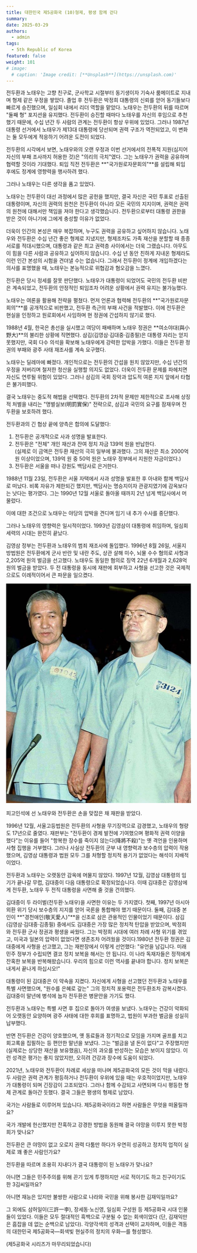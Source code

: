 ```yaml
---
title: 대한민국 제5공화국 (10)형제, 평생 함께 걷다
summary: 
date: 2025-03-29
authors:
  - admin
tags:
  - 5th Republic of Korea
featured: false
weight: 101
# image:
  # caption: 'Image credit: [**Unsplash**](https://unsplash.com)'
---
```




전두환과 노태우는 고향 친구로, 군사학교 시절부터 동기생이자 기숙사 룸메이트로 지내며 형제 같은 우정을 쌓았다. 졸업 후 전두환은 박정희 대통령의 신뢰를 얻어 동기들보다 빠르게 승진했으며, 일심회 내에서 리더 역할을 맡았다. 노태우는 전두환의 뒤를 따르며 "둘째 형" 포지션을 유지했다. 전두환이 승진할 때마다 노태우를 자신의 후임으로 추천했기 때문에, 수십 년간 두 사람의 관계는 전두환이 항상 우위에 있었다. 그러나 1987년 대통령 선거에서 노태우가 제13대 대통령에 당선되며 권력 구조가 역전되었고, 이 변화는 둘 모두에게 적응하기 어려운 도전이 되었다.

전두환의 시각에서 보면, 노태우와의 오랜 우정과 이번 선거에서의 전폭적 지원(심지어 자신의 부패 조사까지 허용한 것)은 "의리의 극치"였다. 그는 노태우가 권력을 공유하며 협력할 것이라 기대했다. 퇴임 직전 전두환은 **"국가원로자문회의"**를 설립해 퇴임 후에도 정계에 영향력을 행사하려 했다.

그러나 노태우는 다른 생각을 품고 있었다.

노태우는 전두환이 대선 과정에서 많은 공헌을 했지만, 결국 자신은 국민 투표로 선출된 대통령이며, 자신의 권력의 원천은 전두환이 아니라 모든 국민의 지지이며, 권력은 권력의 원천에 대해서만 책임을 져야 한다고 생각했습니다. 전두환으로부터 대통령 권한을 받은 것이 아니기에 그에게 충성할 이유가 없었다.

더욱이 인간의 본성은 매우 복잡하며, 누구도 권력을 공유하고 싶어하지 않습니다. 노태우와 전두환은 수십 년간 좋은 형제로 지냈지만, 형제조차도 가족 재산을 분할할 때 종종 서로를 적대시했으며, 대통령과 같은 최고 권력층 사이에서는 더욱 그랬습니다. 아무도 이 힘을 다른 사람과 공유하고 싶어하지 않습니다. 수십 년 동안 친하게 지내온 형제라도 이런 인간 본성의 시험을 견뎌낼 수는 없습니다. 그래서 전두환이 정계에 개입하겠다는 의사를 표명했을 때, 노태우는 본능적으로 위협감과 혐오감을 느꼈다.

전두환은 당시 정세를 잘못 판단했다. 노태우가 대통령이 되었어도 국민의 전두환 비판은 계속되었고, 전두환의 안정적인 퇴임조차 어려운 상황에서 권력 유지는 불가능했다.

노태우는 여론을 활용해 전략을 펼쳤다. 먼저 언론과 협력해 전두환의 **"국가원로자문회의"**를 공개적으로 비판했고, 전두환 측근의 부패 사건을 적발했다. 이에 전두환은 현실을 인정하고 원로회에서 사임하며 현 정권에 간섭하지 않기로 했다.

1988년 4월, 한국은 총선을 실시했고 여당이 패배하며 노태우 정권은 **여소야대(與小野大)**의 불리한 상황에 직면했다. 삼김(김영삼·김대중·김종필)은 대통령 자리는 얻지 못했지만, 국회 다수 의석을 확보해 노태우에게 강력한 압박을 가했다. 이들은 전두환 정권의 부패와 광주 사태 재조사를 계속 요구했다.

노태우는 딜레마에 빠졌다. 개인적으로는 전두환의 간섭을 원치 않았지만, 수십 년간의 우정을 저버리며 철저한 청산을 실행할 의지도 없었다. 더욱이 전두환 문제를 파헤치면 자신도 연루될 위험이 있었다. 그러나 삼김의 국회 장악과 압도적 여론 지지 앞에서 타협은 불가피했다.

결국 노태우는 중도적 해법을 선택했다. 전두환의 2차적 문제만 제한적으로 조사해 상징적 처벌을 내리는 "명벌실보(明罰實保)" 전략으로, 삼김과 국민의 요구를 잠재우며 전두환을 보호하려 했다.

전두환과의 긴 협상 끝에 양측은 합의에 도달했다:

1. 전두환은 공개적으로 사과 성명을 발표한다.
2. 전두환은 "전체" 개인 재산과 잔여 정치 자금 139억 원을 반납한다.  
   (실제로 이 금액은 전두환 재산의 극히 일부에 불과했다. 그의 재산은 최소 2000억 원 이상이었으며, 139억 원 중 50억 원은 노태우 정부에서 지원한 자금이었다.)
3. 전두환은 서울을 떠나 강원도 백담사로 은거한다.

1988년 11월 23일, 전두환은 서울 자택에서 사과 성명을 발표한 후 아내와 함께 백담사로 떠났다. 비록 자유가 제한되긴 했지만, 백담사는 명승지이자 관광지였기에 감옥보다는 낫다는 평가였다. 그는 1990년 12월 서울로 돌아올 때까지 2년 넘게 백담사에서 머물렀다.

이에 대한 조건으로 노태우는 야당의 압박을 견디며 임기 내 추가 수사를 중단했다.

그러나 노태우의 영향력은 일시적이었다. 1993년 김영삼이 대통령에 취임하며, 일심회 세력의 시대는 완전히 끝났다.

김영삼 정부는 전두환과 노태우의 범죄 재조사에 돌입했다. 1996년 8월 26일, 서울지방법원은 전두환에게 군사 반란 및 내란 주도, 상관 살해 미수, 뇌물 수수 혐의로 사형과 2,205억 원의 벌금을 선고했다. 노태우도 동일한 혐의로 징역 22년 6개월과 2,628억 원의 벌금을 받았다. 두 전 대통령을 동시에 재판에 회부하고 사형을 선고한 것은 국제적으로도 이례적이어서 큰 파문을 일으켰다.

![](featured.jpg)

피고인석에 선 노태우와 전두환은 손을 맞잡은 채 재판을 받았다.

1996년 12월, 서울고등법원은 전두환의 사형을 무기징역으로 감경했고, 노태우의 형량도 17년으로 줄였다. 재판부는 "전두환이 경제 발전에 기여했으며 평화적 권력 이양을 했다"는 이유를 들어 "항복한 장수를 죽이지 않는다(降將不殺)"는 옛 격언을 인용하며 사형 집행을 거부했다. 그러나 사실상 전두환의 군부 내 영향력과 보수층의 압력이 작용했으며, 김영삼 대통령과 법원 모두 그를 처형할 정치적 용기가 없었다는 해석이 지배적이었다.

전두환과 노태우는 오랫동안 감옥에 머물지 않았다. 1997년 12월, 김영삼 대통령의 임기가 끝나갈 무렵, 김대중이 다음 대통령으로 확정되었습니다. 이때 김대중은 김영삼에게 전두환, 노태우 두 전직 대통령을 사면해 줄 것을 건의했다.

김대중이 두 라이벌(전두환·노태우)을 사면한 이유는 두 가지였다. 첫째, 1997년 아시아 외환 위기 당시 보수층의 지지를 얻어 국론을 통합해야 했기 때문이다. 둘째, 김대중 본인이 **"경천애인(敬天愛人)"**을 신조로 삼은 관용적인 인물이었기 때문이다. 삼김(김영삼·김대중·김종필) 중에서도 김대중은 가장 많은 정치적 탄압을 받았으며, 박정희와 전두환 군사 정권과 평생을 싸웠다. 그는 박정희 시대에 여러 차례 사형 위기를 겪었고, 미국과 일본의 압력이 없었다면 생존조차 어려웠을 것이다.1980년 전두환 정권은 김대중에게 사형을 선고했고, 그는 재판장에서 이렇게 선언했다: "유언을 남깁니다. 미래 민주 정부가 수립되면 결코 정치 보복을 해서는 안 됩니다. 이 나라 독재자들은 정적에게 잔혹한 보복을 반복해왔습니다. 우리의 힘으로 이런 역사를 끝내야 합니다. 정치 보복은 내게서 끝나게 하십시오!"

대통령이 된 김대중은 이 약속을 지켰다. 자신에게 사형을 선고했던 전두환과 노태우를 특별 사면했으며, "원수를 은혜로 갚는" 그의 정치적 포용력은 전두환조차 감복시켰다. 김대중이 말년에 병석에 눕자 전두환은 병문안을 가기도 했다.

전두환과 노태우는 특별 사면 후 집으로 돌아가 여생을 보냈다. 노태우는 건강이 악화되어 오랫동안 요양하며 광주 사태에 대한 후회를 표명하고, 법원이 부과한 벌금을 성실히 납부했다.

반면 전두환은 건강이 양호했으며, 옛 동료들과 정기적으로 모임을 가지며 골프를 치고 회고록을 집필하는 등 편안한 말년을 보냈다. 그는 "벌금을 낼 돈이 없다"고 주장했지만(실제로는 상당한 재산을 보유했음), 자신의 과오를 반성하는 모습은 보이지 않았다. 이런 성격은 평가는 좋지 않았지만, 오히려 건강과 장수에 도움이 되었다.

2021년, 노태우와 전두환이 차례로 세상을 떠나며 제5공화국의 모든 것이 막을 내렸다. 두 사람은 권력 관계가 평등하거나 전두환이 우위에 있을 때는 우호적이었지만, 노태우가 대통령이 되며 긴장감이 고조되었다. 그러나 함께 수감되고 사면되며 다시 평등한 형제 관계로 돌아간 듯했다. 결국 그들은 평생의 형제로 남았다.

국가는 사람들로 이루어져 있습니다. 제5공화국이라고 하면 사람들은 무엇을 떠올릴까요?

국가 개발에 헌신했지만 잔혹하고 강경한 방법을 동원해 결국 야망을 이루지 못한 박정희가 맞나요?

전두환은 큰 야망이 없고 오로지 권력 다툼만 하다가 우연히 성공하고 정치적 업적이 실제로 꽤 좋은 사람인가요?

전두환을 따르며 조용히 지내다가 결국 대통령이 된 노태우가 맞나요?

아니면 그들은 민주주의를 위해 끈기 있게 투쟁하지만 서로 적이기도 하고 친구이기도 한 3김씨일까요?

아니면 재능은 있지만 불쌍한 사람으로 나라와 국민을 위해 봉사한 김재익일까요?

그 외에도 삼허일이(三許一李), 장세동·노신영, 일심회 구성원 등 제5공화국 시대 인물들이 있었다. 이들은 모두 절대적인 흑백으로 구분될 수 없는 회색이었다 (단, 김재익만은 흠잡을 데 없는 순백으로 남았다). 각양각색의 성격과 선택이 교차하며, 이들은 격동의 대한민국 제5공화국—회색빛 현실주의 정치의 우화—를 형성했다.

(제5공화국 시리즈가 마무리되었습니다)
